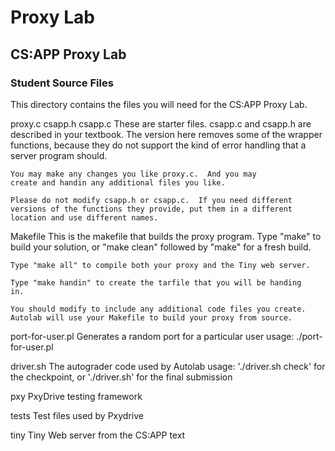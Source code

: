 # Proxy Lab

## CS:APP Proxy Lab

### Student Source Files

This directory contains the files you will need for the CS:APP Proxy
Lab.

proxy.c
csapp.h
csapp.c
    These are starter files.  csapp.c and csapp.h are described in
    your textbook.  The version here removes some of the wrapper
    functions, because they do not support the kind of error handling
    that a server program should.

    You may make any changes you like proxy.c.  And you may
    create and handin any additional files you like.

    Please do not modify csapp.h or csapp.c.  If you need different
    versions of the functions they provide, put them in a different
    location and use different names.

Makefile
    This is the makefile that builds the proxy program.  Type "make"
    to build your solution, or "make clean" followed by "make" for a
    fresh build. 

    Type "make all" to compile both your proxy and the Tiny web server.

    Type "make handin" to create the tarfile that you will be handing
    in.

    You should modify to include any additional code files you create.
    Autolab will use your Makefile to build your proxy from source.

port-for-user.pl
    Generates a random port for a particular user
    usage: ./port-for-user.pl <AndrewID>

driver.sh
    The autograder code used by Autolab
    usage: './driver.sh check' for the checkpoint,
    	   or './driver.sh' for the final submission

pxy
     PxyDrive testing framework

tests
     Test files used by Pxydrive

tiny
    Tiny Web server from the CS:APP text
